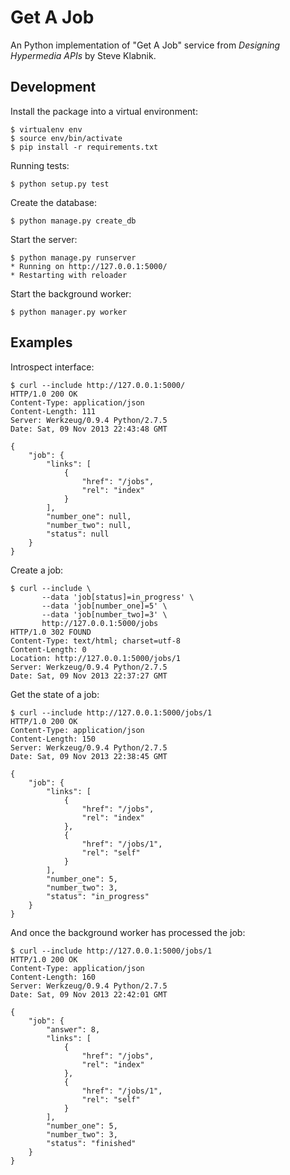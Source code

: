 Get A Job
=========

An Python implementation of "Get A Job" service from _Designing
Hypermedia APIs_ by Steve Klabnik.

Development
-----------

Install the package into a virtual environment:

    $ virtualenv env
    $ source env/bin/activate
    $ pip install -r requirements.txt

Running tests:

    $ python setup.py test

Create the database:

    $ python manage.py create_db

Start the server:

    $ python manage.py runserver
    * Running on http://127.0.0.1:5000/
    * Restarting with reloader

Start the background worker:

    $ python manager.py worker

Examples
--------

Introspect interface:

    $ curl --include http://127.0.0.1:5000/
    HTTP/1.0 200 OK
    Content-Type: application/json
    Content-Length: 111
    Server: Werkzeug/0.9.4 Python/2.7.5
    Date: Sat, 09 Nov 2013 22:43:48 GMT

    {
        "job": {
            "links": [
                {
                    "href": "/jobs",
                    "rel": "index"
                }
            ],
            "number_one": null,
            "number_two": null,
            "status": null
        }
    }

Create a job:

    $ curl --include \
           --data 'job[status]=in_progress' \
           --data 'job[number_one]=5' \
           --data 'job[number_two]=3' \
           http://127.0.0.1:5000/jobs
    HTTP/1.0 302 FOUND
    Content-Type: text/html; charset=utf-8
    Content-Length: 0
    Location: http://127.0.0.1:5000/jobs/1
    Server: Werkzeug/0.9.4 Python/2.7.5
    Date: Sat, 09 Nov 2013 22:37:27 GMT

Get the state of a job:

    $ curl --include http://127.0.0.1:5000/jobs/1
    HTTP/1.0 200 OK
    Content-Type: application/json
    Content-Length: 150
    Server: Werkzeug/0.9.4 Python/2.7.5
    Date: Sat, 09 Nov 2013 22:38:45 GMT

    {
        "job": {
            "links": [
                {
                    "href": "/jobs",
                    "rel": "index"
                },
                {
                    "href": "/jobs/1",
                    "rel": "self"
                }
            ],
            "number_one": 5,
            "number_two": 3,
            "status": "in_progress"
        }
    }

And once the background worker has processed the job:

    $ curl --include http://127.0.0.1:5000/jobs/1
    HTTP/1.0 200 OK
    Content-Type: application/json
    Content-Length: 160
    Server: Werkzeug/0.9.4 Python/2.7.5
    Date: Sat, 09 Nov 2013 22:42:01 GMT

    {
        "job": {
            "answer": 8,
            "links": [
                {
                    "href": "/jobs",
                    "rel": "index"
                },
                {
                    "href": "/jobs/1",
                    "rel": "self"
                }
            ],
            "number_one": 5,
            "number_two": 3,
            "status": "finished"
        }
    }
